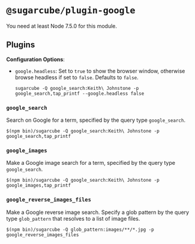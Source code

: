 # `@sugarcube/plugin-google`

You need at least Node 7.5.0 for this module.

## Plugins

**Configuration Options**:

- `google.headless`: Set to `true` to show the browser window, otherwise browse
  headless if set to `false`. Defaults to `false`.

  `sugarcube -Q google_search:Keith\ Johnstone -p google_search,tap_printf --google.headless false`

### `google_search`

Search on Google for a term, specified by the query type `google_search`.

```
$(npm bin)/sugarcube -Q google_search:Keith\ Johnstone -p google_search,tap_printf
```

### `google_images`

Make a Google image search for a term, specified by the query type `google_search`.

```
$(npm bin)/sugarcube -Q google_search:Keith\ Johnstone -p google_images,tap_printf
```

### `google_reverse_images_files`

Make a Google reverse image search. Specify a glob pattern by the query type
`glob_pattern` that resolves to a list of image files.

```
$(npm bin)/sugarcube -Q glob_pattern:images/**/*.jpg -p google_reverse_images_files
```
